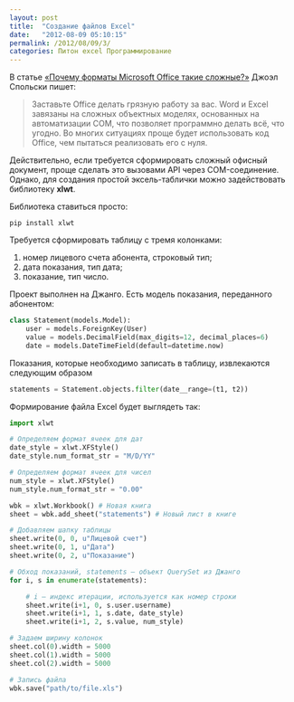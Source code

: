 ```yaml
---
layout: post
title:  "Создание файлов Excel"
date:   "2012-08-09 05:10:15"
permalink: /2012/08/09/3/
categories: Питон excel Программирование
---
```


В статье
[«Почему форматы Microsoft Office такие сложные?»](http://goo.gl/GI80u)
Джоэл Спольски пишет:

>Заставьте Office делать грязную работу за вас. Word и Excel завязаны
>  на сложных объектных моделях, основанных на автоматизации COM, что
>  позволяет программно делать всё, что угодно. Во многих ситуациях
>  проще будет использовать код Office, чем пытаться реализовать его с
>  нуля.

Действительно, если требуется сформировать сложный офисный документ,
проще сделать это вызовами API через COM-соединение. Однако, для
создания простой эксель-таблички можно задействовать библиотеку
**xlwt**.

Библиотека ставиться просто:

```
pip install xlwt
```

Требуется сформировать таблицу с тремя колонками:

1. номер лицевого счета абонента, строковый тип;
2. дата показания, тип дата;
3. показание, тип число.

Проект выполнен на Джанго. Есть модель показания, переданного абонентом:

```python
class Statement(models.Model):
    user = models.ForeignKey(User)
    value = models.DecimalField(max_digits=12, decimal_places=6)
    date = models.DateTimeField(default=datetime.now)
```

Показания, которые необходимо записать в таблицу, извлекаются следующим образом

```python
statements = Statement.objects.filter(date__range=(t1, t2))
```

Формирование файла Excel будет выглядеть так:

```python
import xlwt

# Определяем формат ячеек для дат
date_style = xlwt.XFStyle()
date_style.num_format_str = "M/D/YY"

# Определяем формат ячеек для чисел
num_style = xlwt.XFStyle()
num_style.num_format_str = "0.00"

wbk = xlwt.Workbook() # Новая книга
sheet = wbk.add_sheet("statements") # Новый лист в книге

# Добавляем шапку таблицы
sheet.write(0, 0, u"Лицевой счет")
sheet.write(0, 1, u"Дата")
sheet.write(0, 2, u"Показание")

# Обход показаний, statements — объект QuerySet из Джанго
for i, s in enumerate(statements):

    # i — индекс итерации, используется как номер строки
    sheet.write(i+1, 0, s.user.username)
    sheet.write(i+1, 1, s.date, date_style)
    sheet.write(i+1, 2, s.value, num_style)

# Задаем ширину колонок
sheet.col(0).width = 5000
sheet.col(1).width = 5000
sheet.col(2).width = 5000

# Запись файла
wbk.save("path/to/file.xls")
```
